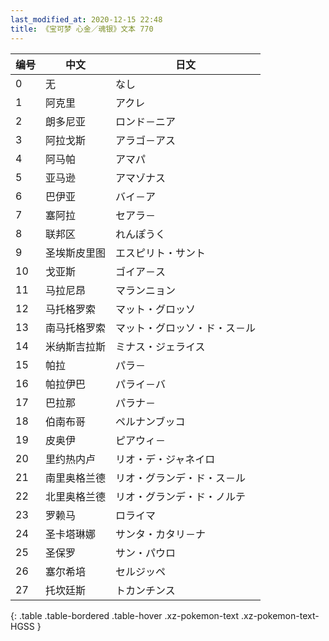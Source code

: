 ```yaml
---
last_modified_at: 2020-12-15 22:48
title: 《宝可梦 心金／魂银》文本 770
---
```

| 编号 | 中文 | 日文 |
| ---- | ---- | ---- |
| 0 | 无 | なし |
| 1 | 阿克里 | アクレ |
| 2 | 朗多尼亚 | ロンド－ニア |
| 3 | 阿拉戈斯 | アラゴ－アス |
| 4 | 阿马帕 | アマパ |
| 5 | 亚马逊 | アマゾナス |
| 6 | 巴伊亚 | バイ－ア |
| 7 | 塞阿拉 | セアラ－ |
| 8 | 联邦区 | れんぽうく |
| 9 | 圣埃斯皮里图 | エスピリト・サント |
| 10 | 戈亚斯 | ゴイア－ス |
| 11 | 马拉尼昂 | マランニョン |
| 12 | 马托格罗索 | マット・グロッソ |
| 13 | 南马托格罗索 | マット・グロッソ・ド・ス－ル |
| 14 | 米纳斯吉拉斯 | ミナス・ジェライス |
| 15 | 帕拉 | パラ－ |
| 16 | 帕拉伊巴 | パライ－バ |
| 17 | 巴拉那 | パラナ－ |
| 18 | 伯南布哥 | ペルナンブッコ |
| 19 | 皮奥伊 | ピアウィ－ |
| 20 | 里约热内卢 | リオ・デ・ジャネイロ |
| 21 | 南里奥格兰德 | リオ・グランデ・ド・ス－ル |
| 22 | 北里奥格兰德 | リオ・グランデ・ド・ノルテ |
| 23 | 罗赖马 | ロライマ |
| 24 | 圣卡塔琳娜 | サンタ・カタリ－ナ |
| 25 | 圣保罗 | サン・パウロ |
| 26 | 塞尔希培 | セルジッペ |
| 27 | 托坎廷斯 | トカンチンス |
{: .table .table-bordered .table-hover .xz-pokemon-text .xz-pokemon-text-HGSS }